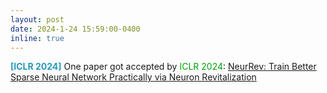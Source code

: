 ```yaml
---
layout: post
date: 2024-1-24 15:59:00-0400
inline: true
---
```


<span style="color:#2698BA;"><b>[ICLR 2024]</b>  </span>  One paper got accepted by <font color=009f06>ICLR 2024</font>: [NeurRev: Train Better Sparse Neural Network Practically via Neuron Revitalization](https://openreview.net/pdf?id=60lNoatp7u)

